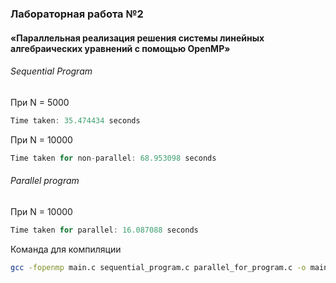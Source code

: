 ### Лабораторная работа №2
#### «Параллельная реализация решения системы линейных алгебраических уравнений с помощью OpenMP»

###### Sequential Program
При N = 5000
```c
Time taken: 35.474434 seconds
```
При N = 10000
```c
Time taken for non-parallel: 68.953098 seconds
```


###### Parallel program
При N = 10000
```c
Time taken for parallel: 16.087088 seconds
```

Команда для компиляции
```bash
gcc -fopenmp main.c sequential_program.c parallel_for_program.c -o main.out -lm
```